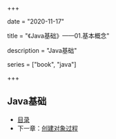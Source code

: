 +++

date = "2020-11-17"

title = "《Java基础》——01.基本概念"

description = "Java基础"

series = ["book", "java"]

+++

## Java基础

- [目录](../)
- 下一章：[创建对象过程](../jvm-new-object-flow)















































